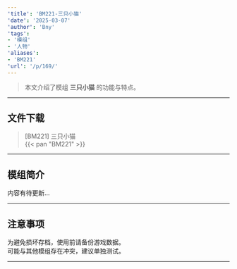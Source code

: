 ```yaml
---
'title': 'BM221-三只小猫'
'date': '2025-03-07'
'author': 'Bny'
'tags':
- '模组'
- '人物'
'aliases':
- 'BM221'
'url': '/p/169/'
---
```


> 本文介绍了模组 **三只小猫** 的功能与特点。

---

## 文件下载

> [BM221] 三只小猫  
{{< pan "BM221" >}}  

---

## 模组简介

>  
内容有待更新...  

---

## 注意事项

>  
为避免损坏存档，使用前请备份游戏数据。  
可能与其他模组存在冲突，建议单独测试。  

---

